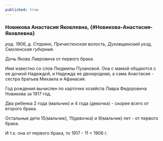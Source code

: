 ```yaml
---
published: true
---
```


### Новикова Анастасия Яковлевна,  {#Новикова-Анастасия-Яковлевна}

_род. 1906,  д. Старино, Пречистенская волость, Духовщинский уезд, Смоленская губерния._



Дочь Якова Лавровича от первого брака.

Имя известно со слов Людмилы Пузановой. Она с мамой общаются с ее дочкой Надеждой, и Надежда ее двоюродная, а сама Анастасия - сестра братьев Михаила и Афанасия.

Год рождения вычислен по карточке хозяйста Лавра Федоровича Новикова за 1917 год.

Два ребенка 2 года (мальчик) и 4 года (девочка) - скорее всего от второго брака.

Остальные дети 15(мальчик), 11(девочка) и 9(мальчик) лет - от первого брака.

И т.к. она от первого брака, то 1917 - 11 = 1906 г.

        
